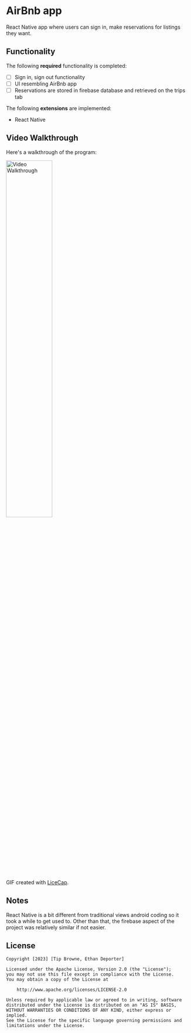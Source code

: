 # AirBnb app

React Native app where users can sign in, make reservations for listings they want.

## Functionality 

The following **required** functionality is completed:

* [ ] Sign in, sign out functionality
* [ ] UI resembling AirBnb app
* [ ] Reservations are stored in firebase database and retrieved on the trips tab

The following **extensions** are implemented:

* React Native

## Video Walkthrough

Here's a walkthrough of the program:

<img src='Walkthrough.gif' title='Video Walkthrough' width='50%' alt='Video Walkthrough' />

GIF created with [LiceCap](http://www.cockos.com/licecap/).

## Notes

React Native is a bit different from traditional views android coding so it took a while to get used to. Other than that, the firebase aspect of the project was relatively similar if not easier.

## License

    Copyright [2023] [Tip Browne, Ethan Deporter]

    Licensed under the Apache License, Version 2.0 (the "License");
    you may not use this file except in compliance with the License.
    You may obtain a copy of the License at

        http://www.apache.org/licenses/LICENSE-2.0

    Unless required by applicable law or agreed to in writing, software
    distributed under the License is distributed on an "AS IS" BASIS,
    WITHOUT WARRANTIES OR CONDITIONS OF ANY KIND, either express or implied.
    See the License for the specific language governing permissions and
    limitations under the License.

